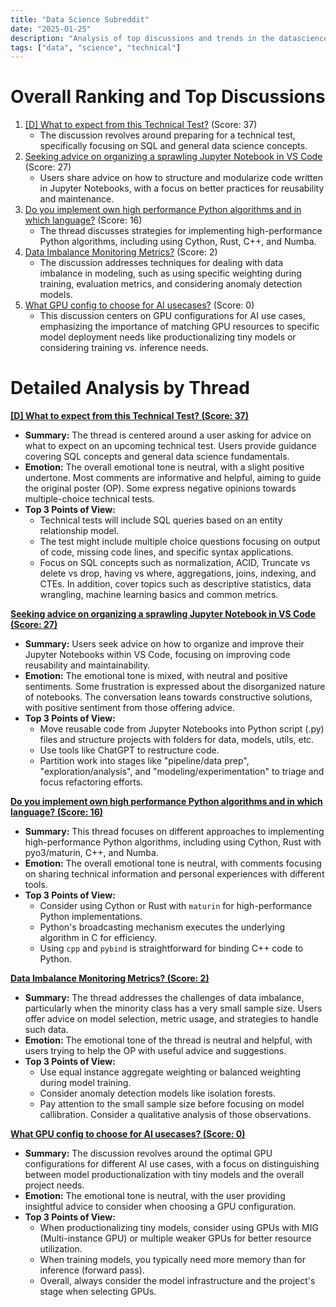 ```yaml
---
title: "Data Science Subreddit"
date: "2025-01-25"
description: "Analysis of top discussions and trends in the datascience subreddit"
tags: ["data", "science", "technical"]
---
```


# Overall Ranking and Top Discussions
1.  [[D] What to expect from this Technical Test?](https://www.reddit.com/r/datascience/comments/1i9ar5b/what_to_expect_from_this_technical_test/) (Score: 37)
    *   The discussion revolves around preparing for a technical test, specifically focusing on SQL and general data science concepts.
2.  [Seeking advice on organizing a sprawling Jupyter Notebook in VS Code](https://www.reddit.com/r/datascience/comments/1i9shbm/seeking_advice_on_organizing_a_sprawling_jupyter/) (Score: 27)
    *   Users share advice on how to structure and modularize code written in Jupyter Notebooks, with a focus on better practices for reusability and maintenance.
3.  [Do you implement own high performance Python algorithms and in which language?](https://www.reddit.com/r/datascience/comments/1i9n64r/do_you_implement_own_high_performance_python/) (Score: 16)
    *   The thread discusses strategies for implementing high-performance Python algorithms, including using Cython, Rust, C++, and Numba.
4.  [Data Imbalance Monitoring Metrics?](https://www.reddit.com/r/datascience/comments/1i98tom/data_imbalance_monitoring_metrics/) (Score: 2)
    *   The discussion addresses techniques for dealing with data imbalance in modeling, such as using specific weighting during training, evaluation metrics, and considering anomaly detection models.
5.  [What GPU config to choose for AI usecases?](/r/ArtificialInteligence/comments/1i9gc92/what_gpu_config_to_choose_for_ai_usecases/) (Score: 0)
    *   This discussion centers on GPU configurations for AI use cases, emphasizing the importance of matching GPU resources to specific model deployment needs like productionalizing tiny models or considering training vs. inference needs.

# Detailed Analysis by Thread
**[ [D] What to expect from this Technical Test? (Score: 37)](https://www.reddit.com/r/datascience/comments/1i9ar5b/what_to_expect_from_this_technical_test/)**
*   **Summary:** The thread is centered around a user asking for advice on what to expect on an upcoming technical test.  Users provide guidance covering SQL concepts and general data science fundamentals.
*   **Emotion:** The overall emotional tone is neutral, with a slight positive undertone. Most comments are informative and helpful, aiming to guide the original poster (OP). Some express negative opinions towards multiple-choice technical tests.
*   **Top 3 Points of View:**
    *   Technical tests will include SQL queries based on an entity relationship model.
    *   The test might include multiple choice questions focusing on output of code, missing code lines, and specific syntax applications.
    *   Focus on SQL concepts such as normalization, ACID, Truncate vs delete vs drop, having vs where, aggregations, joins, indexing, and CTEs. In addition, cover topics such as descriptive statistics, data wrangling, machine learning basics and common metrics.

**[Seeking advice on organizing a sprawling Jupyter Notebook in VS Code (Score: 27)](https://www.reddit.com/r/datascience/comments/1i9shbm/seeking_advice_on_organizing_a_sprawling_jupyter/)**
*   **Summary:** Users seek advice on how to organize and improve their Jupyter Notebooks within VS Code, focusing on improving code reusability and maintainability.
*   **Emotion:** The emotional tone is mixed, with neutral and positive sentiments. Some frustration is expressed about the disorganized nature of notebooks. The conversation leans towards constructive solutions, with positive sentiment from those offering advice.
*   **Top 3 Points of View:**
    *   Move reusable code from Jupyter Notebooks into Python script (.py) files and structure projects with folders for data, models, utils, etc.
    *   Use tools like ChatGPT to restructure code.
    *   Partition work into stages like "pipeline/data prep", "exploration/analysis", and "modeling/experimentation" to triage and focus refactoring efforts.

**[Do you implement own high performance Python algorithms and in which language? (Score: 16)](https://www.reddit.com/r/datascience/comments/1i9n64r/do_you_implement_own_high_performance_python/)**
*   **Summary:** This thread focuses on different approaches to implementing high-performance Python algorithms, including using Cython, Rust with pyo3/maturin, C++, and Numba.
*   **Emotion:** The overall emotional tone is neutral, with comments focusing on sharing technical information and personal experiences with different tools.
*  **Top 3 Points of View:**
    *  Consider using Cython or Rust with `maturin` for high-performance Python implementations.
    *  Python's broadcasting mechanism executes the underlying algorithm in C for efficiency.
    *  Using `cpp` and `pybind` is straightforward for binding C++ code to Python.

**[Data Imbalance Monitoring Metrics? (Score: 2)](https://www.reddit.com/r/datascience/comments/1i98tom/data_imbalance_monitoring_metrics/)**
*   **Summary:** The thread addresses the challenges of data imbalance, particularly when the minority class has a very small sample size. Users offer advice on model selection, metric usage, and strategies to handle such data.
*   **Emotion:** The emotional tone of the thread is neutral and helpful, with users trying to help the OP with useful advice and suggestions.
*   **Top 3 Points of View:**
    *  Use equal instance aggregate weighting or balanced weighting during model training.
    *  Consider anomaly detection models like isolation forests.
    *  Pay attention to the small sample size before focusing on model callibration. Consider a qualitative analysis of those observations.

**[What GPU config to choose for AI usecases? (Score: 0)](/r/ArtificialInteligence/comments/1i9gc92/what_gpu_config_to_choose_for_ai_usecases/)**
*   **Summary:** The discussion revolves around the optimal GPU configurations for different AI use cases, with a focus on distinguishing between model productionalization with tiny models and the overall project needs.
*  **Emotion:** The emotional tone is neutral, with the user providing insightful advice to consider when choosing a GPU configuration.
*   **Top 3 Points of View:**
    *   When productionalizing tiny models, consider using GPUs with MIG (Multi-instance GPU) or multiple weaker GPUs for better resource utilization.
    *   When training models, you typically need more memory than for inference (forward pass).
    *   Overall, always consider the model infrastructure and the project's stage when selecting GPUs.
